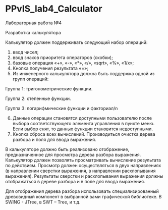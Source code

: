 # PPvIS_lab4_Calculator

Лабораторная работа №4

Разработка калькулятора

Калькулятор должен поддерживать следующий набор операций:
1.	ввод чисел;
2.	ввод знаков приоритета операторов (скобки);
3.	базовые операция «+», «-», «*», «/», «sqrt», «%», «1/x»;
4.	Кнопка получения результата «=»;
5.	Из инженерного калькулятора должна быть поддержка одной из групп операций: 

Группа 1: тригонометрические функции. 

Группа 2: степенные функции.

Группа 3: логарифмические функции и факториал/n

6.	Данные операции становятся доступными пользователю после выбора соответствующего элемента управления в пункте меню. Если выбор снят, то данных функции становится недоступными.
7.	Кнопка сброса всех вычислений. Производиться очистка дерева разбора и поля для ввода выражения.

В калькуляторе должно быть реализовано отображение, предназначенное для просмотра дерева разбора выражения. Калькулятор должен позволять просматривать вычисление результата по действиям. Просмотр должен осуществляться в двух направлениях (в направлении сверстки выражения, в направлении расхлопывания выражения). Результаты сверстки и расхлопывания выражения должны отображаться в дереве разбора и в поле для ввода выражения.

Для отображения дерева разбора использовать специализированный древовидный компонент в выбранной вами графической библиотеке. В SWING -  JTree, в SWT – Tree, и т.д.
